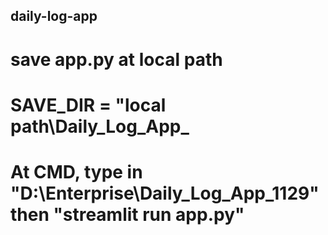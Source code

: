 ## daily-log-app

# save app.py at local path

# SAVE_DIR = "local path\Daily_Log_App_

# At CMD, type in "D:\Enterprise\Daily_Log_App_1129" then "streamlit run app.py"


